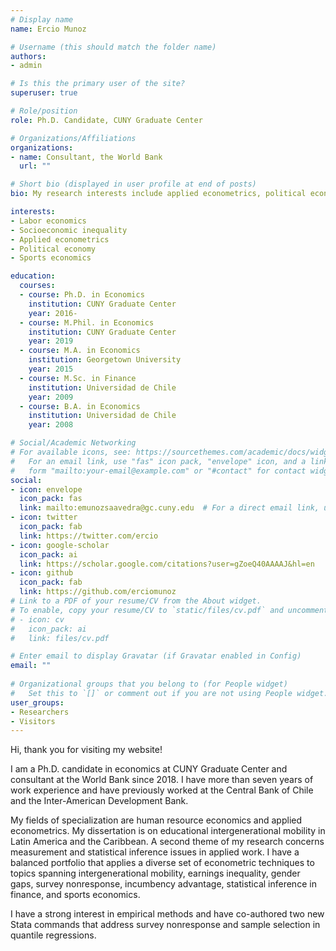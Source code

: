 ```yaml
---
# Display name
name: Ercio Munoz

# Username (this should match the folder name)
authors:
- admin

# Is this the primary user of the site?
superuser: true

# Role/position
role: Ph.D. Candidate, CUNY Graduate Center

# Organizations/Affiliations
organizations:
- name: Consultant, the World Bank
  url: ""

# Short bio (displayed in user profile at end of posts)
bio: My research interests include applied econometrics, political economy, and socioeconomic inequality.

interests:
- Labor economics
- Socioeconomic inequality
- Applied econometrics
- Political economy
- Sports economics

education:
  courses:
  - course: Ph.D. in Economics
    institution: CUNY Graduate Center
    year: 2016-
  - course: M.Phil. in Economics
    institution: CUNY Graduate Center
    year: 2019
  - course: M.A. in Economics
    institution: Georgetown University
    year: 2015
  - course: M.Sc. in Finance
    institution: Universidad de Chile
    year: 2009
  - course: B.A. in Economics
    institution: Universidad de Chile
    year: 2008

# Social/Academic Networking
# For available icons, see: https://sourcethemes.com/academic/docs/widgets/#icons
#   For an email link, use "fas" icon pack, "envelope" icon, and a link in the
#   form "mailto:your-email@example.com" or "#contact" for contact widget.
social:
- icon: envelope
  icon_pack: fas
  link: mailto:emunozsaavedra@gc.cuny.edu  # For a direct email link, use "mailto:emunozsaavedra@gc.cuny.edu".
- icon: twitter
  icon_pack: fab
  link: https://twitter.com/ercio
- icon: google-scholar
  icon_pack: ai
  link: https://scholar.google.com/citations?user=gZoeQ40AAAAJ&hl=en
- icon: github
  icon_pack: fab
  link: https://github.com/erciomunoz
# Link to a PDF of your resume/CV from the About widget.
# To enable, copy your resume/CV to `static/files/cv.pdf` and uncomment the lines below.  
# - icon: cv
#   icon_pack: ai
#   link: files/cv.pdf

# Enter email to display Gravatar (if Gravatar enabled in Config)
email: ""
  
# Organizational groups that you belong to (for People widget)
#   Set this to `[]` or comment out if you are not using People widget.  
user_groups:
- Researchers
- Visitors
---
```


Hi, thank you for visiting my website!

I am a Ph.D. candidate in economics at CUNY Graduate Center and consultant at the World Bank since 2018. I have more than seven years of work experience and have previously worked at the Central Bank of Chile and the Inter-American Development Bank.

My fields of specialization are human resource economics and applied econometrics. My dissertation is on educational intergenerational mobility in Latin America and the Caribbean. A second theme of my research concerns measurement and statistical inference issues in applied work. I have a balanced portfolio that applies a diverse set of econometric techniques to topics spanning intergenerational mobility, earnings inequality, gender gaps, survey nonresponse, incumbency advantage, statistical inference in finance, and sports economics. 

I have a strong interest in empirical methods and have co-authored two new Stata commands that address survey nonresponse and sample selection in quantile regressions. 
